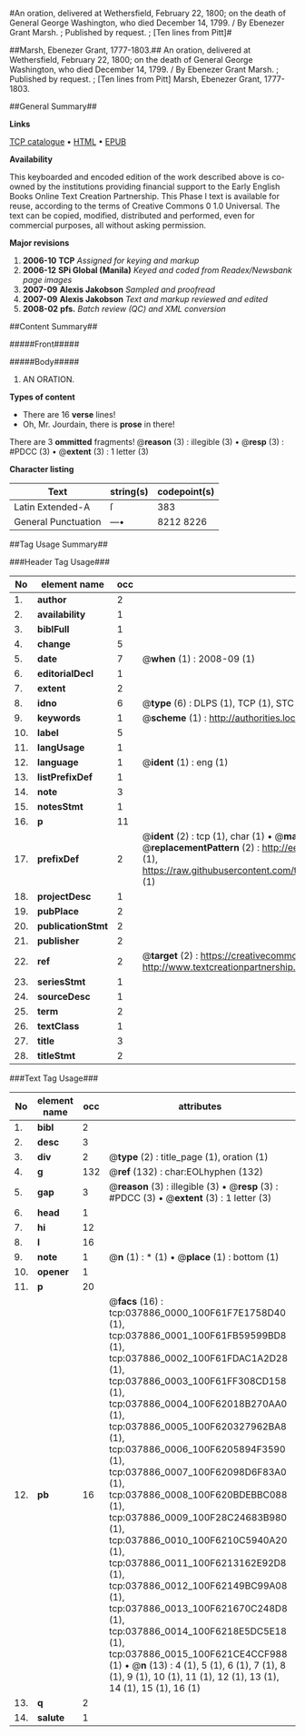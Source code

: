 #An oration, delivered at Wethersfield, February 22, 1800; on the death of General George Washington, who died December 14, 1799. / By Ebenezer Grant Marsh. ; Published by request. ; [Ten lines from Pitt]#

##Marsh, Ebenezer Grant, 1777-1803.##
An oration, delivered at Wethersfield, February 22, 1800; on the death of General George Washington, who died December 14, 1799. / By Ebenezer Grant Marsh. ; Published by request. ; [Ten lines from Pitt]
Marsh, Ebenezer Grant, 1777-1803.

##General Summary##

**Links**

[TCP catalogue](http://www.ota.ox.ac.uk/tcp/)  • 
[HTML](http://tei.it.ox.ac.uk/tcp/Texts-HTML/free/N28/N28434.html)  • 
[EPUB](http://tei.it.ox.ac.uk/tcp/Texts-EPUB/free/N28/N28434.epub)

**Availability**

This keyboarded and encoded edition of the
	       work described above is co-owned by the institutions
	       providing financial support to the Early English Books
	       Online Text Creation Partnership. This Phase I text is
	       available for reuse, according to the terms of Creative
	       Commons 0 1.0 Universal. The text can be copied,
	       modified, distributed and performed, even for
	       commercial purposes, all without asking permission.

**Major revisions**

1. __2006-10__ __TCP__ *Assigned for keying and markup*
1. __2006-12__ __SPi Global (Manila)__ *Keyed and coded from Readex/Newsbank page images*
1. __2007-09__ __Alexis Jakobson__ *Sampled and proofread*
1. __2007-09__ __Alexis Jakobson__ *Text and markup reviewed and edited*
1. __2008-02__ __pfs.__ *Batch review (QC) and XML conversion*

##Content Summary##

#####Front#####

#####Body#####

1. AN ORATION.

**Types of content**

  * There are 16 **verse** lines!
  * Oh, Mr. Jourdain, there is **prose** in there!

There are 3 **ommitted** fragments! 
 @__reason__ (3) : illegible (3)  •  @__resp__ (3) : #PDCC (3)  •  @__extent__ (3) : 1 letter (3)

**Character listing**


|Text|string(s)|codepoint(s)|
|---|---|---|
|Latin Extended-A|ſ|383|
|General Punctuation|—•|8212 8226|

##Tag Usage Summary##

###Header Tag Usage###

|No|element name|occ|attributes|
|---|---|---|---|
|1.|__author__|2||
|2.|__availability__|1||
|3.|__biblFull__|1||
|4.|__change__|5||
|5.|__date__|7| @__when__ (1) : 2008-09 (1)|
|6.|__editorialDecl__|1||
|7.|__extent__|2||
|8.|__idno__|6| @__type__ (6) : DLPS (1), TCP (1), STC (1), NOTIS (1), IMAGE-SET (1), EVANS-CITATION (1)|
|9.|__keywords__|1| @__scheme__ (1) : http://authorities.loc.gov/ (1)|
|10.|__label__|5||
|11.|__langUsage__|1||
|12.|__language__|1| @__ident__ (1) : eng (1)|
|13.|__listPrefixDef__|1||
|14.|__note__|3||
|15.|__notesStmt__|1||
|16.|__p__|11||
|17.|__prefixDef__|2| @__ident__ (2) : tcp (1), char (1)  •  @__matchPattern__ (2) : ([0-9\-]+):([0-9IVX]+) (1), (.+) (1)  •  @__replacementPattern__ (2) : http://eebo.chadwyck.com/downloadtiff?vid=$1&page=$2 (1), https://raw.githubusercontent.com/textcreationpartnership/Texts/master/tcpchars.xml#$1 (1)|
|18.|__projectDesc__|1||
|19.|__pubPlace__|2||
|20.|__publicationStmt__|2||
|21.|__publisher__|2||
|22.|__ref__|2| @__target__ (2) : https://creativecommons.org/publicdomain/zero/1.0/ (1), http://www.textcreationpartnership.org/docs/. (1)|
|23.|__seriesStmt__|1||
|24.|__sourceDesc__|1||
|25.|__term__|2||
|26.|__textClass__|1||
|27.|__title__|3||
|28.|__titleStmt__|2||


###Text Tag Usage###

|No|element name|occ|attributes|
|---|---|---|---|
|1.|__bibl__|2||
|2.|__desc__|3||
|3.|__div__|2| @__type__ (2) : title_page (1), oration (1)|
|4.|__g__|132| @__ref__ (132) : char:EOLhyphen (132)|
|5.|__gap__|3| @__reason__ (3) : illegible (3)  •  @__resp__ (3) : #PDCC (3)  •  @__extent__ (3) : 1 letter (3)|
|6.|__head__|1||
|7.|__hi__|12||
|8.|__l__|16||
|9.|__note__|1| @__n__ (1) : * (1)  •  @__place__ (1) : bottom (1)|
|10.|__opener__|1||
|11.|__p__|20||
|12.|__pb__|16| @__facs__ (16) : tcp:037886_0000_100F61F7E1758D40 (1), tcp:037886_0001_100F61FB59599BD8 (1), tcp:037886_0002_100F61FDAC1A2D28 (1), tcp:037886_0003_100F61FF308CD158 (1), tcp:037886_0004_100F62018B270AA0 (1), tcp:037886_0005_100F620327962BA8 (1), tcp:037886_0006_100F6205894F3590 (1), tcp:037886_0007_100F62098D6F83A0 (1), tcp:037886_0008_100F620BDEBBC088 (1), tcp:037886_0009_100F28C24683B980 (1), tcp:037886_0010_100F6210C5940A20 (1), tcp:037886_0011_100F6213162E92D8 (1), tcp:037886_0012_100F62149BC99A08 (1), tcp:037886_0013_100F621670C248D8 (1), tcp:037886_0014_100F6218E5DC5E18 (1), tcp:037886_0015_100F621CE4CCF988 (1)  •  @__n__ (13) : 4 (1), 5 (1), 6 (1), 7 (1), 8 (1), 9 (1), 10 (1), 11 (1), 12 (1), 13 (1), 14 (1), 15 (1), 16 (1)|
|13.|__q__|2||
|14.|__salute__|1||
